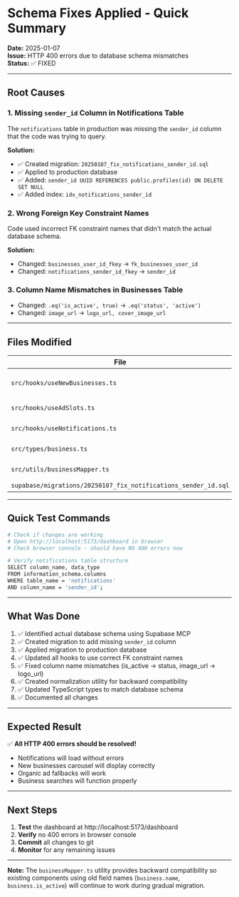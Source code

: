 # Schema Fixes Applied - Quick Summary

**Date:** 2025-01-07  
**Issue:** HTTP 400 errors due to database schema mismatches  
**Status:** ✅ FIXED

---

## Root Causes

### 1. **Missing `sender_id` Column in Notifications Table**
The `notifications` table in production was missing the `sender_id` column that the code was trying to query.

**Solution:**
- ✅ Created migration: `20250107_fix_notifications_sender_id.sql`
- ✅ Applied to production database
- ✅ Added: `sender_id UUID REFERENCES public.profiles(id) ON DELETE SET NULL`
- ✅ Added index: `idx_notifications_sender_id`

### 2. **Wrong Foreign Key Constraint Names**
Code used incorrect FK constraint names that didn't match the actual database schema.

**Solution:**
- Changed: `businesses_user_id_fkey` → `fk_businesses_user_id`  
- Changed: `notifications_sender_id_fkey` → `sender_id`

### 3. **Column Name Mismatches in Businesses Table**
- Changed: `.eq('is_active', true)` → `.eq('status', 'active')`
- Changed: `image_url` → `logo_url, cover_image_url`

---

## Files Modified

| File | Changes |
|------|---------|
| `src/hooks/useNewBusinesses.ts` | Fixed FK name, status column, added normalization |
| `src/hooks/useAdSlots.ts` | Fixed image_url → logo_url/cover_image_url |
| `src/hooks/useNotifications.ts` | Fixed sender FK reference |
| `src/types/business.ts` | Updated interface with both new & legacy fields |
| `src/utils/businessMapper.ts` | NEW - Normalization utility |
| `supabase/migrations/20250107_fix_notifications_sender_id.sql` | NEW - DB migration |

---

## Quick Test Commands

```bash
# Check if changes are working
# Open http://localhost:5173/dashboard in browser
# Check browser console - should have NO 400 errors now

# Verify notifications table structure
SELECT column_name, data_type 
FROM information_schema.columns 
WHERE table_name = 'notifications' 
AND column_name = 'sender_id';
```

---

## What Was Done

1. ✅ Identified actual database schema using Supabase MCP
2. ✅ Created migration to add missing `sender_id` column
3. ✅ Applied migration to production database
4. ✅ Updated all hooks to use correct FK constraint names
5. ✅ Fixed column name mismatches (is_active → status, image_url → logo_url)
6. ✅ Created normalization utility for backward compatibility
7. ✅ Updated TypeScript types to match database schema
8. ✅ Documented all changes

---

## Expected Result

✅ **All HTTP 400 errors should be resolved!**

- Notifications will load without errors
- New businesses carousel will display correctly
- Organic ad fallbacks will work
- Business searches will function properly

---

## Next Steps

1. **Test** the dashboard at http://localhost:5173/dashboard
2. **Verify** no 400 errors in browser console
3. **Commit** all changes to git
4. **Monitor** for any remaining issues

---

**Note:** The `businessMapper.ts` utility provides backward compatibility so existing components using old field names (`business.name`, `business.is_active`) will continue to work during gradual migration.
